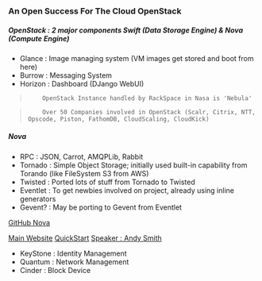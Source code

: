 ### An Open Success For The Cloud OpenStack

##### OpenStack :  2 major components Swift (Data Storage Engine) & Nova (Compute Engine)

* Glance    : Image managing system (VM images get stored and boot from here)
* Burrow    : Messaging System
* Horizon   : Dashboard (DJango WebUI)

>         OpenStack Instance handled by RackSpace in Nasa is 'Nebula'

>         Over 50 Companies involved in OpenStack (Scalr, Citrix, NTT, Opscode, Piston, FathomDB, CloudScaling, CloudKick)

##### Nova

* RPC      : JSON, Carrot, AMQPLib, Rabbit
* Tornado  : Simple Object Storage; initially used built-in capability from Torando (like  FileSystem S3 from AWS)
* Twisted  : Ported lots of stuff from Tornado to Twisted
* Eventlet : To get newbies involved on project, already using inline generators 
* Gevent?  : May be porting to Gevent from Eventlet

[GitHub Nova](https://github.com/openstack/nova)

[Main Website](http://openstack.org)
[QuickStart](http://ansolabs.com/deploy)
[Speaker : Andy Smith](http://term.ie)

* KeyStone : Identity Management
* Quantum  : Network Management
* Cinder   : Block Device
